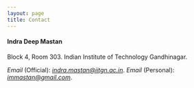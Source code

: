 ```yaml
---
layout: page
title: Contact
---
```


#### Indra Deep Mastan
Block 4, Room 303.
Indian Institute of Technology Gandhinagar.

*Email* (Official): *indra.mastan@iitgn.ac.in*.
*Email* (Personal): *immastan@gmail.com*.
